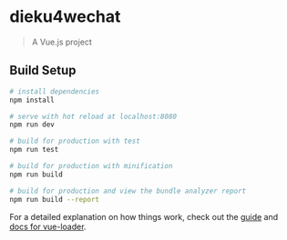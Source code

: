 # dieku4wechat

> A Vue.js project

## Build Setup

``` bash
# install dependencies
npm install

# serve with hot reload at localhost:8080
npm run dev

# build for production with test
npm run test

# build for production with minification
npm run build

# build for production and view the bundle analyzer report
npm run build --report
```

For a detailed explanation on how things work, check out the [guide](http://vuejs-templates.github.io/webpack/) and [docs for vue-loader](http://vuejs.github.io/vue-loader).
